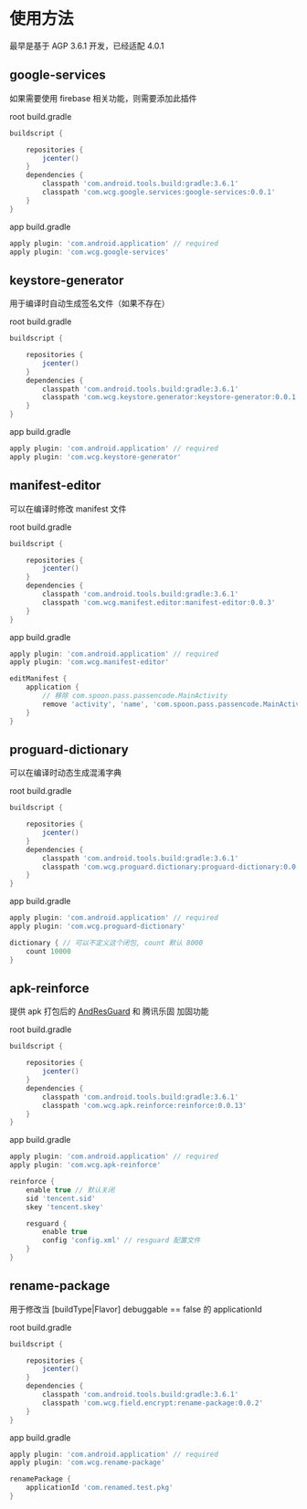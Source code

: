 # 使用方法

最早是基于 AGP 3.6.1 开发，已经适配 4.0.1

## google-services

如果需要使用 firebase 相关功能，则需要添加此插件

root build.gradle

```groovy
buildscript {

    repositories {
        jcenter()
    }
    dependencies {
        classpath 'com.android.tools.build:gradle:3.6.1'
        classpath 'com.wcg.google.services:google-services:0.0.1'
    }
}
```
app build.gradle

```groovy
apply plugin: 'com.android.application' // required
apply plugin: 'com.wcg.google-services'
```

## keystore-generator

用于编译时自动生成签名文件（如果不存在）

root build.gradle

```groovy
buildscript {

    repositories {
        jcenter()
    }
    dependencies {
        classpath 'com.android.tools.build:gradle:3.6.1'
        classpath 'com.wcg.keystore.generator:keystore-generator:0.0.1'
    }
}
```
app build.gradle

```groovy
apply plugin: 'com.android.application' // required
apply plugin: 'com.wcg.keystore-generator'
```

## manifest-editor

可以在编译时修改 manifest 文件

root build.gradle

```groovy
buildscript {

    repositories {
        jcenter()
    }
    dependencies {
        classpath 'com.android.tools.build:gradle:3.6.1'
        classpath 'com.wcg.manifest.editor:manifest-editor:0.0.3'
    }
}
```
app build.gradle

```groovy
apply plugin: 'com.android.application' // required
apply plugin: 'com.wcg.manifest-editor'

editManifest {
    application {
    	// 移除 com.spoon.pass.passencode.MainActivity
        remove 'activity', 'name', 'com.spoon.pass.passencode.MainActivity'
    }
}
```

## proguard-dictionary

可以在编译时动态生成混淆字典

root build.gradle

```groovy
buildscript {

    repositories {
        jcenter()
    }
    dependencies {
        classpath 'com.android.tools.build:gradle:3.6.1'
        classpath 'com.wcg.proguard.dictionary:proguard-dictionary:0.0.3'
    }
}
```
app build.gradle

```groovy
apply plugin: 'com.android.application' // required
apply plugin: 'com.wcg.proguard-dictionary'

dictionary { // 可以不定义这个闭包, count 默认 8000
    count 10000
}
```

## apk-reinforce

提供 apk 打包后的 [AndResGuard](https://github.com/shwenzhang/AndResGuard/blob/master/README.zh-cn.md) 和 腾讯乐固 加固功能

root build.gradle

```groovy
buildscript {

    repositories {
        jcenter()
    }
    dependencies {
        classpath 'com.android.tools.build:gradle:3.6.1'
        classpath 'com.wcg.apk.reinforce:reinforce:0.0.13'
    }
}
```
app build.gradle

```groovy
apply plugin: 'com.android.application' // required
apply plugin: 'com.wcg.apk-reinforce'

reinforce {
    enable true // 默认关闭
    sid 'tencent.sid'
    skey 'tencent.skey'

    resguard {
        enable true
        config 'config.xml' // resguard 配置文件
    }
}
```

## rename-package

用于修改当 [buildType|Flavor] debuggable == false 的 applicationId

root build.gradle

```groovy
buildscript {

    repositories {
        jcenter()
    }
    dependencies {
        classpath 'com.android.tools.build:gradle:3.6.1'
        classpath 'com.wcg.field.encrypt:rename-package:0.0.2'
    }
}
```
app build.gradle

```groovy
apply plugin: 'com.android.application' // required
apply plugin: 'com.wcg.rename-package'

renamePackage {
    applicationId 'com.renamed.test.pkg'
}
```

